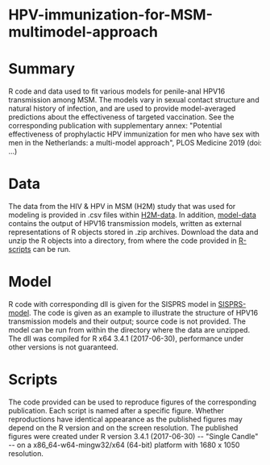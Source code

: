 # HPV-immunization-for-MSM-multimodel-approach

# Summary
R code and data used to fit various models for penile-anal HPV16 transmission among MSM. The models vary in sexual contact structure and natural history of infection, and are used to provide model-averaged predictions about the effectiveness of targeted vaccination. See the corresponding publication with supplementary annex: "Potential effectiveness of prophylactic HPV immunization for men who have sex with men in the Netherlands: a multi-model approach", PLOS Medicine 2019 (doi: ...)

# Data
The data from the HIV & HPV in MSM (H2M) study that was used for modeling is provided in .csv files within [H2M-data](H2M-data). In addition, [model-data](model-data) contains the output of HPV16 transmission models, written as external representations of R objects stored in .zip archives. Download the data and unzip the R objects into a directory, from where the code provided in [R-scripts](R-scripts) can be run.

# Model
R code with corresponding dll is given for the SISPRS model in [SISPRS-model](SISPRS-model). The code is given as an example to illustrate the structure of HPV16 transmission models and their output; source code is not provided. The model can be run from within the directory where the data are unzipped. The dll was compiled for R x64 3.4.1 (2017-06-30), performance under other versions is not guaranteed.

# Scripts
The code provided can be used to reproduce figures of the corresponding publication. Each script is named after a specific figure. Whether reproductions have identical appearance as the published figures may depend on the R version and on the screen resolution. The published figures were created under R version 3.4.1 (2017-06-30) -- "Single Candle" -- on a x86_64-w64-mingw32/x64 (64-bit) platform with 1680 x 1050 resolution.
